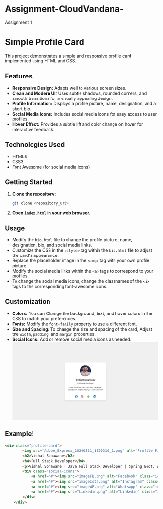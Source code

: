 # Assignment-CloudVandana-
Assignment 1
# Simple Profile Card

This project demonstrates a simple and responsive profile card implemented using HTML and CSS.

## Features

* **Responsive Design:** Adapts well to various screen sizes.
* **Clean and Modern UI:** Uses subtle shadows, rounded corners, and smooth transitions for a visually appealing design.
* **Profile Information:** Displays a profile picture, name, designation, and a short bio.
* **Social Media Icons:** Includes social media icons for easy access to user profiles.
* **Hover Effect:** Provides a subtle lift and color change on hover for interactive feedback.

## Technologies Used

* HTML5
* CSS3
* Font Awesome (for social media icons)

## Getting Started

1.  **Clone the repository:**

    ```bash
    git clone <repository_url>
    ```

2.  **Open `index.html` in your web browser.**

## Usage

* Modify the `bio.html` file to change the profile picture, name, designation, bio, and social media links.
* Customize the CSS in the `<style>` tag within the `bio.html` file to adjust the card's appearance.
* Replace the placeholder image in the `<img>` tag with your own profile picture.
* Modify the social media links within the `<a>` tags to correspond to your profiles.
* To change the social media icons, change the classnames of the `<i>` tags to the corresponding font-awesome icons.

## Customization

* **Colors:** You can Change the background, text, and hover colors in the CSS to match your preferences.
* **Fonts:** Modify the `font-family` property to use a different font.
* **Size and Spacing:** To change the size and spacing of the card, Adjust the `width`, `padding`, and `margin` properties.
* **Social Icons:** Add or remove social media icons as needed.
![Alt text](https://github.com/VishalSonawane2001/Assignment-CloudVandana-/blob/main/Profile%20Card/Profile-card.png)

## Example!


```html
<div class="profile-card">
        <img src="Adobe_Express_20240221_1950310_1.png" alt="Profile Picture">
        <h2>Vishal Sonawane</h2>
        <h4>Full Stack Developer</h4>
        <p>Vishal Sonawane | Java Full Stack Developer | Spring Boot, Angular, MySQL | Tech Enthusiast</p>
        <div class="social-icons">
            <a href="#"><img src="imageFB.png" alt="Facebook" class="icon"></a>
            <a href="#"><img src="imageIsta.png" alt="Instagram" class="icon"></a>
            <a href="#"><img src="imageWP.png" alt="Whatsapp" class="icon"></a>
            <a href="#"><img src="Linkedin.png" alt="Linkedin" class="icon"></a>
        </div>
    </div>
